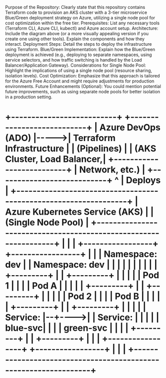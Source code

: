 Purpose of the Repository: Clearly state that this repository contains Terraform code to provision an AKS cluster with a 3-tier microservice Blue/Green deployment strategy on Azure, utilizing a single node pool for cost optimization within the free tier.
Prerequisites: List any necessary tools (Terraform CLI, Azure CLI, kubectl) and Azure account setup.
Architecture: Include the diagram above (or a more visually appealing version if you create one using other tools). Explain the components and how they interact.
Deployment Steps: Detail the steps to deploy the infrastructure using Terraform.
Blue/Green Implementation: Explain how the Blue/Green deployment is achieved (e.g., deploying to separate namespaces, using service selectors, and how traffic switching is handled by the Load Balancer/Application Gateway).
Considerations for Single Node Pool: Highlight the implications of using a single node pool (resource sharing, isolation levels).
Cost Optimization: Emphasize that this approach is tailored for the Azure Free Account and might require adjustments for production environments.
Future Enhancements (Optional): You could mention potential future improvements, such as using separate node pools for better isolation in a production setting.


+--------------------------+      +---------------------------+
| Azure DevOps (ADO)       |----->| Terraform Infrastructure  |
| (Pipelines)              |      | (AKS Cluster, Load Balancer,|
+--------------------------+      | Network, etc.)            |
                                 +---------------------------+
                                            ^
                                            | Deploys
                                            |
+-----------------------------------------------------------------+
|                     Azure Kubernetes Service (AKS)              |
| (Single Node Pool)                                              |
+-----------------------------------------------------------------+
|                                                                 |
|   +-----------------+     +-----------------+                   |
|   | Namespace: dev  |     | Namespace: dev  |                   |
|   |                 |     |                 |                   |
|   |   +---------+   |     |   +---------+   |                   |
|   |   | Pod 1   |   |     |   | Pod A   |   |                   |
|   |   +---------+   |     |   +---------+   |                   |
|   |   | Pod 2   |   |     |   | Pod B   |   |                   |
|   |   +---------+   |     |   +---------+   |                   |
|   |   | Service:  |--+---->|   | Service:  |                   |
|   |   | blue-svc|   |     |   | green-svc |                   |
|   |   +---------+   |     |   +---------+   |                   |
|   +-----------------+     +-----------------+                   |
|                                                                 |
+-----------------------------------------------------------------+
=
